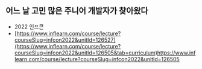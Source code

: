 ## 어느 날 고민 많은 주니어 개발자가 찾아왔다

- 2022 인프콘
- [https://www.inflearn.com/course/lecture?courseSlug=infcon2022&unitId=126527](https://www.inflearn.com/course/lecture?courseSlug=infcon2022&unitId=126505&tab=curriculum)https://www.inflearn.com/course/lecture?courseSlug=infcon2022&unitId=126505
